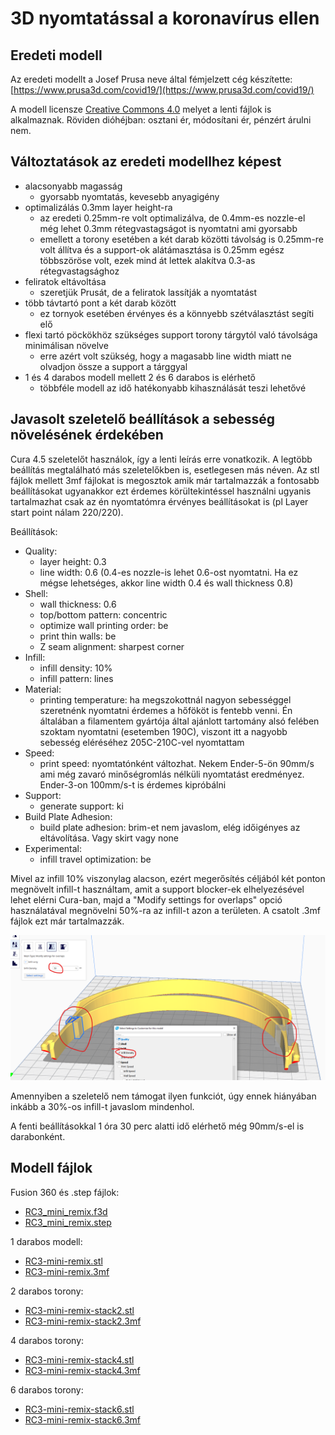 # 3D nyomtatással a koronavírus ellen

## Eredeti modell

Az eredeti modellt a Josef Prusa neve által fémjelzett cég készítette: [https://www.prusa3d.com/covid19/](https://www.prusa3d.com/covid19/)

A modell licensze [Creative Commons 4.0](https://creativecommons.org/licenses/by-nc/4.0/) melyet a lenti fájlok is alkalmaznak. Röviden dióhéjban: osztani ér, módosítani ér, pénzért árulni nem.

## Változtatások az eredeti modellhez képest

- alacsonyabb magasság
  - gyorsabb nyomtatás, kevesebb anyagigény
- optimalizálás 0.3mm layer height-ra
  - az eredeti 0.25mm-re volt optimalizálva, de 0.4mm-es nozzle-el még lehet 0.3mm rétegvastagságot is nyomtatni ami gyorsabb
  - emellett a torony esetében a két darab közötti távolság is 0.25mm-re volt állítva és a support-ok alátámasztása is 0.25mm egész többszöröse volt, ezek mind át lettek alakítva 0.3-as rétegvastagsághoz
- feliratok eltávoltása
  - szeretjük Prusát, de a feliratok lassítják a nyomtatást
- több távtartó pont a két darab között 
  - ez tornyok esetében érvényes és a könnyebb szétválasztást segíti elő
- flexi tartó pöckökhöz szükséges support torony tárgytól való távolsága minimálisan növelve
  - erre azért volt szükség, hogy a magasabb line width miatt ne olvadjon össze a support a tárggyal
- 1 és 4 darabos modell mellett 2 és 6 darabos is elérhető
  - többféle modell az idő hatékonyabb kihasználását teszi lehetővé

## Javasolt szeletelő beállítások a sebesség növelésének érdekében

Cura 4.5 szeletelőt használok, így a lenti leírás erre vonatkozik. A legtöbb beállítás megtalálható más szeletelőkben is, esetlegesen más néven. Az stl fájlok mellett 3mf fájlokat is megosztok amik már tartalmazzák a fontosabb beállításokat ugyanakkor ezt érdemes körültekintéssel használni ugyanis tartalmazhat csak az én nyomtatómra érvényes beállításokat is (pl Layer start point nálam 220/220).

Beállítások:
- Quality:
  - layer height: 0.3
  - line width: 0.6 (0.4-es nozzle-is lehet 0.6-ost nyomtatni. Ha ez mégse lehetséges, akkor line width 0.4 és wall thickness 0.8)
- Shell:
  - wall thickness: 0.6
  - top/bottom pattern: concentric
  - optimize wall printing order: be
  - print thin walls: be
  - Z seam alignment: sharpest corner
- Infill:
  - infill density: 10%
  - infill pattern: lines
- Material:
  - printing temperature: ha megszokottnál nagyon sebességgel szeretnénk nyomtatni érdemes a hőfököt is fentebb venni. Én általában a filamentem gyártója által ajánlott tartomány alsó felében szoktam nyomtatni (esetemben 190C), viszont itt a nagyobb sebesség eléréséhez 205C-210C-vel nyomtattam
- Speed:
  - print speed: nyomtatónként változhat. Nekem Ender-5-ön 90mm/s ami még zavaró minőségromlás nélküli nyomtatást eredményez. Ender-3-on 100mm/s-t is érdemes kipróbálni
- Support:
  - generate support: ki
- Build Plate Adhesion:
  - build plate adhesion: brim-et nem javaslom, elég időigényes az eltávolítása. Vagy skirt vagy none
- Experimental:
  - infill travel optimization: be

Mivel az infill 10% viszonylag alacson, ezért megerősítés céljából két ponton megnövelt infill-t használtam, amit a support blocker-ek elhelyezésével lehet elérni Cura-ban, majd a "Modify settings for overlaps" opció használatával megnövelni 50%-ra az infill-t azon a területen. A csatolt .3mf fájlok ezt már tartalmazzák. 

![](images/cura-infill.png)

Amennyiben a szeletelő nem támogat ilyen funkciót, úgy ennek hiányában inkább a 30%-os infill-t javaslom mindenhol.

A fenti beállításokkal 1 óra 30 perc alatti idő elérhető még 90mm/s-el is darabonként.

## Modell fájlok

Fusion 360 és .step fájlok:
- [RC3_mini_remix.f3d](3d_models/RC3_mini_remix.f3d)
- [RC3_mini_remix.step](3d_models/RC3_mini_remix.step)

1 darabos modell:
- [RC3-mini-remix.stl](3d_models/RC3-mini-remix.stl)
- [RC3-mini-remix.3mf](3d_models/RC3-mini-remix.3mf)

2 darabos torony:
- [RC3-mini-remix-stack2.stl](3d_models/RC3-mini-remix-stack2.stl)
- [RC3-mini-remix-stack2.3mf](3d_models/RC3-mini-remix-stack2.3mf)

4 darabos torony:
- [RC3-mini-remix-stack4.stl](3d_models/RC3-mini-remix-stack4.stl)
- [RC3-mini-remix-stack4.3mf](3d_models/RC3-mini-remix-stack4.3mf)

6 darabos torony:
- [RC3-mini-remix-stack6.stl](3d_models/RC3-mini-remix-stack6.stl)
- [RC3-mini-remix-stack6.3mf](3d_models/RC3-mini-remix-stack6.3mf)